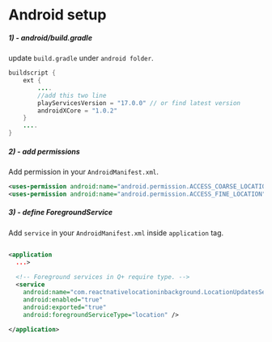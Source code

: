 # Android setup
##### 1) - android/build.gradle
update `build.gradle` under `android folder`.
```java
buildscript {
    ext {
        ....
        //add this two line
        playServicesVersion = "17.0.0" // or find latest version
        androidXCore = "1.0.2"
    }
    ....
}
```
##### 2) - add permissions
Add permission in your `AndroidManifest.xml`.
```xml
<uses-permission android:name="android.permission.ACCESS_COARSE_LOCATION" />
<uses-permission android:name="android.permission.ACCESS_FINE_LOCATION" />
```

##### 3) - define ForegroundService
Add `service` in your `AndroidManifest.xml` inside `application` tag.
```xml

<application
  ...>
  
  <!-- Foreground services in Q+ require type. -->
  <service
    android:name="com.reactnativelocationinbackground.LocationUpdatesService"
    android:enabled="true"
    android:exported="true"
    android:foregroundServiceType="location" />

</application>

```





